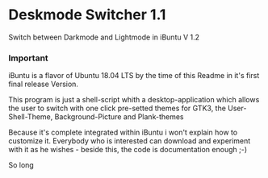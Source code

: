 # Deskmode Switcher 1.1
 Switch between Darkmode and Lightmode in iBuntu V 1.2

### Important
iBuntu is a flavor of Ubuntu 18.04 LTS by the time of this Readme in it's first final release Version.


This program is just a shell-script whith a desktop-application which allows the user to switch with one click pre-setted themes for GTK3, the User-Shell-Theme, Background-Picture and Plank-themes

Because it's complete integrated within iBuntu i won't explain how to customize it. Everybody who is interested can download and experiment with it as he wishes - beside this, the code is documentation enough ;-)


So long  
